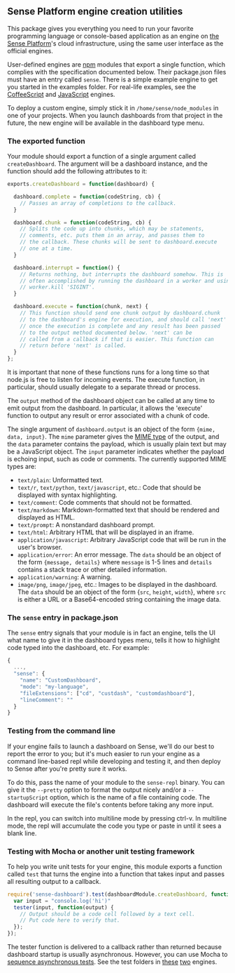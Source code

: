 ## Sense Platform engine creation utilities

This package gives you everything you need to run your favorite programming language or console-based application as an engine on [the Sense Platform](http://www.senseplatform.com)'s cloud infrastructure, using the same user interface as the official engines. 

User-defined engines are [npm](http://npmjs.org) modules that export a single function, which complies with the specification documented below. Their package.json files must have an entry called `sense`. There is a simple example engine to get you started in the examples folder. For real-life examples, see the [CoffeeScript](http://github.com/SensePlatform/CoffeeScriptEngine) and [JavaScript](http://github.com/SensePlatform/JavaScriptEngine) engines.

To deploy a custom engine, simply stick it in `/home/sense/node_modules` in one of your projects. When you launch dashboards from that project in the future, the new engine will be available in the dashboard type menu.

### The exported function

Your module should export a function of a single argument called `createDashboard`. The argument will be a dashboard instance, and the function should add the following attributes to it:

```JavaScript
exports.createDashboard = function(dashboard) {

  dashboard.complete = function(codeString, cb) {
    // Passes an array of completions to the callback.
  }

  dashboard.chunk = function(codeString, cb) {
    // Splits the code up into chunks, which may be statements, 
    // comments, etc. puts them in an array, and passes them to 
    // the callback. These chunks will be sent to dashboard.execute 
    // one at a time.
  }

  dashboard.interrupt = function() {
    // Returns nothing, but interrupts the dashboard somehow. This is 
    // often accomplished by running the dashboard in a worker and using 
    // worker.kill 'SIGINT'.
  }

  dashboard.execute = function(chunk, next) {
    // This function should send one chunk output by dashboard.chunk
    // to the dashboard's engine for execution, and should call 'next' 
    // once the execution is complete and any result has been passed 
    // to the output method documented below. 'next' can be 
    // called from a callback if that is easier. This function can
    // return before 'next' is called.
  }
};
```

It is important that none of these functions runs for a long time so that node.js is free to listen for incoming events. The execute function, in particular, should usually delegate to a separate thread or process.

The `output` method of the dashboard object can be called at any time to emit output from the dashboard. In particular, it allows the 'execute' function to output any result or error associated with a chunk of code. 

The single argument of `dashboard.output` is an object of the form `{mime, data, input}`. The `mime` parameter gives the [MIME type](http://en.wikipedia.org/wiki/Mime_type) of the output, and the `data` parameter contains the payload, which is usually plain text but may be a JavaScript object. The `input` parameter indicates whether the payload is echoing input, such as code or comments. The currently supported MIME types are:

* `text/plain`: Unformatted text.
* `text/r`, `text/python`, `text/javascript`, etc.: Code that should be displayed with syntax highlighting.
* `text/comment`: Code comments that should not be formatted.
* `text/markdown`: Markdown-formatted text that should be rendered and displayed as HTML.
* `text/prompt`: A nonstandard dashboard prompt.
* `text/html`: Arbitrary HTML that will be displayed in an iframe.
* `application/javascript`: Arbitrary JavaScript code that will be run in the user's browser.
* `application/error`: An error message. The `data` should be an object of the form `{message, details}` where `message` is 1-5 lines and `details` contains a stack trace or other detailed information.
* `application/warning`: A warning.
* `image/png`, `image/jpeg`, etc.: Images to be displayed in the dashboard. The `data` should be an object of the form {`src`, `height`, `width`}, where `src` is either a URL or a Base64-encoded string containing the image data.


### The `sense` entry in package.json

The `sense` entry signals that your module is in fact an engine, tells the UI what name to give it in the dashboard types menu, tells it how to highlight code typed into the dashboard, etc. For example:

```JavaScript
{
  ...,
  "sense": {
    "name": "CustomDashboard",
    "mode": "my-language",
    "fileExtensions": ["cd", "custdash", "customdashboard"],
    "lineComment": ""
  }
}
```

### Testing from the command line

If your engine fails to launch a dashboard on Sense, we'll do our best to report the error to you; but it's much easier to run your engine as a command line-based repl while developing and testing it, and then deploy to Sense after you're pretty sure it works.

To do this, pass the name of your module to the `sense-repl` binary. You can give it the `--pretty` option to format the output nicely and/or a `--startupScript` option, which is the name of a file containing code. The dashboard will execute the file's contents before taking any more input. 

In the repl, you can switch into multiline mode by pressing ctrl-v. In multiline mode, the repl will accumulate the code you type or paste in until it sees a blank line.

### Testing with Mocha or another unit testing framework

To help you write unit tests for your engine, this module exports a function called `test` that turns the engine into a function that takes input and passes all resulting output to a callback. 

```JavaScript
require('sense-dashboard').test(dashboardModule.createDashboard, function(tester) {
  var input = "console.log('hi')"
  tester(input, function(output) {
    // Output should be a code cell followed by a text cell. 
    // Put code here to verify that.
  });
});
```

The tester function is delivered to a callback rather than returned because dashboard startup is usually asynchronous. However, you can use Mocha to [sequence asynchronous tests](http://visionmedia.github.io/mocha/#asynchronous-code). See the test folders in [these](http://github.com/SensePlatform/CoffeeScriptEngine) [two](http://github.com/SensePlatform/JavaScriptEngine) engines.
